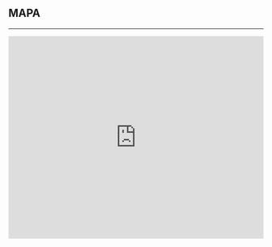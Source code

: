 ﻿## MAPA
---
  <div class="maps">
<iframe src="https://www.google.com/maps/embed?pb=!1m14!1m8!1m3!1d15446.247366813246!2d-90.471914!3d14.567031!3m2!1i1024!2i768!4f13.1!3m3!1m2!1s0x0%3A0xbfb0a0972d966444!2sCasa+de+Libertad!5e0!3m2!1sen!2sus!4v1438184876550" width="100%" height="400" frameborder="0" style="border:0" allowfullscreen></iframe>
  </div>